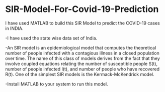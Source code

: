 # SIR-Model-For-Covid-19-Prediction
I have used MATLAB to build this SIR Model to predict the COVID-19 cases in INDIA.

-I have used the state wise data set of India.

-An SIR model is an epidemiological model that computes the theoretical number of people infected with a contagious illness in a closed population over time. The name of this class of models derives from the fact that they involve coupled equations relating the number of susceptible people S(t), number of people infected I(t), and number of people who have recovered R(t). One of the simplest SIR models is the Kermack-McKendrick model.

-Install MATLAB to your system to run this model.

